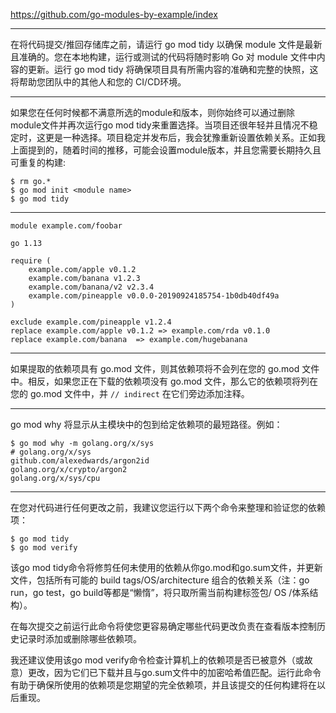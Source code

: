 https://github.com/go-modules-by-example/index

---

在将代码提交/推回存储库之前，请运行 go mod tidy 以确保 module 文件是最新且准确的。您在本地构建，运行或测试的代码将随时影响 Go 对 module 文件中内容的更新。运行 go mod tidy 将确保项目具有所需内容的准确和完整的快照，这将帮助您团队中的其他人和您的 CI/CD环境。

---

如果您在任何时候都不满意所选的module和版本，则你始终可以通过删除module文件并再次运行go mod tidy来重置选择。当项目还很年轻并且情况不稳定时，这更是一种选择。项目稳定并发布后，我会犹豫重新设置依赖关系。正如我上面提到的，随着时间的推移，可能会设置module版本，并且您需要长期持久且可重复的构建:

```
$ rm go.*
$ go mod init <module name>
$ go mod tidy
```

---


```
module example.com/foobar

go 1.13

require (    
	example.com/apple v0.1.2
	example.com/banana v1.2.3
	example.com/banana/v2 v2.3.4
	example.com/pineapple v0.0.0-20190924185754-1b0db40df49a
)

exclude example.com/pineapple v1.2.4
replace example.com/apple v0.1.2 => example.com/rda v0.1.0
replace example.com/banana  => example.com/hugebanana
```

---

如果提取的依赖项具有 go.mod 文件，则其依赖项将不会列在您的 go.mod 文件中。相反，如果您正在下载的依赖项没有 go.mod 文件，那么它的依赖项将列在您的 go.mod 文件中，并 `// indirect` 在它们旁边添加注释。

---

go mod why 将显示从主模块中的包到给定依赖项的最短路径。例如：

```
$ go mod why -m golang.org/x/sys
# golang.org/x/sys
github.com/alexedwards/argon2id
golang.org/x/crypto/argon2
golang.org/x/sys/cpu
```

---

在您对代码进行任何更改之前，我建议您运行以下两个命令来整理和验证您的依赖项：

```
$ go mod tidy
$ go mod verify
```

该go mod tidy命令将修剪任何未使用的依赖从你go.mod和go.sum文件，并更新文件，包括所有可能的 build tags/OS/architecture 组合的依赖关系（注：go run，go test，go build等都是“懒惰”，将只取所需当前构建标签包/ OS /体系结构）。

在每次提交之前运行此命令将使您更容易确定哪些代码更改负责在查看版本控制历史记录时添加或删除哪些依赖项。

我还建议使用该go mod verify命令检查计算机上的依赖项是否已被意外（或故意）更改，因为它们已下载并且与go.sum文件中的加密哈希值匹配。运行此命令有助于确保所使用的依赖项是您期望的完全依赖项，并且该提交的任何构建将在以后重现。